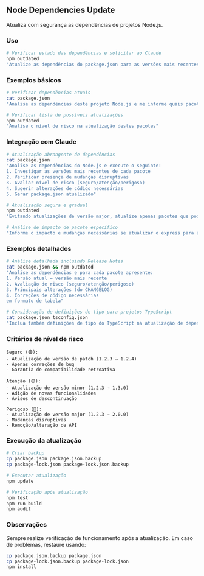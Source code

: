 ## Node Dependencies Update

Atualiza com segurança as dependências de projetos Node.js.

### Uso

```bash
# Verificar estado das dependências e solicitar ao Claude
npm outdated
"Atualize as dependências do package.json para as versões mais recentes"
```

### Exemplos básicos

```bash
# Verificar dependências atuais
cat package.json
"Analise as dependências deste projeto Node.js e me informe quais pacotes podem ser atualizados"

# Verificar lista de possíveis atualizações
npm outdated
"Analise o nível de risco na atualização destes pacotes"
```

### Integração com Claude

```bash
# Atualização abrangente de dependências
cat package.json
"Analise as dependências do Node.js e execute o seguinte:
1. Investigar as versões mais recentes de cada pacote
2. Verificar presença de mudanças disruptivas
3. Avaliar nível de risco (seguro/atenção/perigoso)
4. Sugerir alterações de código necessárias
5. Gerar package.json atualizado"

# Atualização segura e gradual
npm outdated
"Evitando atualizações de versão major, atualize apenas pacotes que podem ser atualizados com segurança"

# Análise de impacto de pacote específico
"Informe o impacto e mudanças necessárias se atualizar o express para a versão mais recente"
```

### Exemplos detalhados

```bash
# Análise detalhada incluindo Release Notes
cat package.json && npm outdated
"Analise as dependências e para cada pacote apresente:
1. Versão atual → versão mais recente
2. Avaliação de risco (seguro/atenção/perigoso)
3. Principais alterações (do CHANGELOG)
4. Correções de código necessárias
em formato de tabela"

# Consideração de definições de tipo para projetos TypeScript
cat package.json tsconfig.json
"Inclua também definições de tipo do TypeScript na atualização de dependências e crie plano de atualização que evite erros de tipo"
```

### Critérios de nível de risco

```text
Seguro (🟢):
- Atualização de versão de patch (1.2.3 → 1.2.4)
- Apenas correções de bug
- Garantia de compatibilidade retroativa

Atenção (🟡):
- Atualização de versão minor (1.2.3 → 1.3.0)
- Adição de novas funcionalidades
- Avisos de descontinuação

Perigoso (🔴):
- Atualização de versão major (1.2.3 → 2.0.0)
- Mudanças disruptivas
- Remoção/alteração de API
```

### Execução da atualização

```bash
# Criar backup
cp package.json package.json.backup
cp package-lock.json package-lock.json.backup

# Executar atualização
npm update

# Verificação após atualização
npm test
npm run build
npm audit
```

### Observações

Sempre realize verificação de funcionamento após a atualização. Em caso de problemas, restaure usando:

```bash
cp package.json.backup package.json
cp package-lock.json.backup package-lock.json
npm install
```
